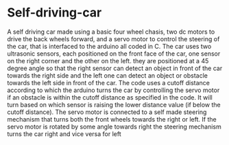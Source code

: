 # Self-driving-car
A self driving car made using a basic four wheel chasis, two dc motors to drive the back wheels forward, and a servo motor to control the steering of the car, that is interfaced to the arduino all coded in C.
The car uses two ultrasonic sensors, each positioned on the front face of the car, one sensor on the right corner and the other on the left. they are positioned at a 45 degree angle so that the right sensor can detect an object in front of the car towards the right side and the left one can detect an object or obstacle towards the left side in front of the car.
The code uses a cutoff distance according to which the arduino turns the car by controlling the servo motor if an obstacle is within the cutoff distance as specified in the code. It will turn based on which sensor is raising the lower distance value (if below the cutoff distance).
The servo motor is connected to a self made steering mechanism that turns both the front wheels towards the right or left. If the servo motor is rotated by some angle towards right the steering mechanism turns the car right and vice versa for left
